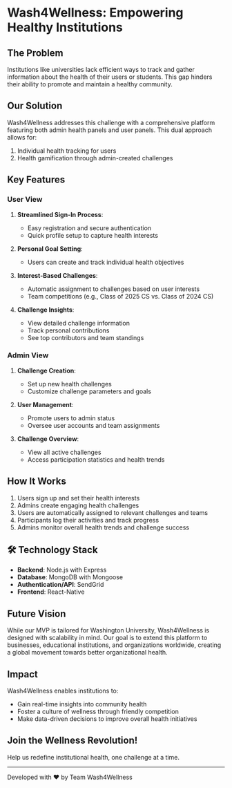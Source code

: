 # Wash4Wellness: Empowering Healthy Institutions

## The Problem

Institutions like universities lack efficient ways to track and gather information about the health of their users or students. This gap hinders their ability to promote and maintain a healthy community.

## Our Solution

Wash4Wellness addresses this challenge with a comprehensive platform featuring both admin health panels and user panels. This dual approach allows for:

1. Individual health tracking for users
2. Health gamification through admin-created challenges

## Key Features

### User View

1. **Streamlined Sign-In Process**: 
   - Easy registration and secure authentication
   - Quick profile setup to capture health interests

2. **Personal Goal Setting**: 
   - Users can create and track individual health objectives

3. **Interest-Based Challenges**: 
   - Automatic assignment to challenges based on user interests
   - Team competitions (e.g., Class of 2025 CS vs. Class of 2024 CS)

4. **Challenge Insights**: 
   - View detailed challenge information
   - Track personal contributions
   - See top contributors and team standings

### Admin View

1. **Challenge Creation**: 
   - Set up new health challenges
   - Customize challenge parameters and goals

2. **User Management**: 
   - Promote users to admin status
   - Oversee user accounts and team assignments

3. **Challenge Overview**: 
   - View all active challenges
   - Access participation statistics and health trends

## How It Works

1. Users sign up and set their health interests
2. Admins create engaging health challenges
3. Users are automatically assigned to relevant challenges and teams
4. Participants log their activities and track progress
5. Admins monitor overall health trends and challenge success

## 🛠 Technology Stack

- **Backend**: Node.js with Express
- **Database**: MongoDB with Mongoose
- **Authentication/API**: SendGrid
- **Frontend**: React-Native

## Future Vision

While our MVP is tailored for Washington University, Wash4Wellness is designed with scalability in mind. Our goal is to extend this platform to businesses, educational institutions, and organizations worldwide, creating a global movement towards better organizational health.

## Impact

Wash4Wellness enables institutions to:
- Gain real-time insights into community health
- Foster a culture of wellness through friendly competition
- Make data-driven decisions to improve overall health initiatives

## Join the Wellness Revolution!

Help us redefine institutional health, one challenge at a time.

---

Developed with ❤️ by Team Wash4Wellness
